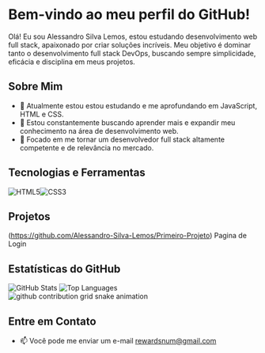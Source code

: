 # Bem-vindo ao meu perfil do GitHub!  

Olá! Eu sou Alessandro Silva Lemos, estou estudando desenvolvimento web full stack, apaixonado por criar soluções incríveis. Meu objetivo é dominar tanto o desenvolvimento full stack DevOps, buscando sempre simplicidade, eficácia e disciplina em meus projetos.

## Sobre Mim 

- 🌱 Atualmente estou estou estudando e me aprofundando em JavaScript, HTML e CSS.
- 🚀 Estou constantemente buscando aprender mais e expandir meu conhecimento na área de desenvolvimento web.
- 🎯 Focado em me tornar um desenvolvedor full stack altamente competente e de relevância no mercado.
## Tecnologias e Ferramentas

<div style="display: flex;">
    <img src="https://skillicons.dev/icons?i=html" alt="HTML5">
    <img src="https://skillicons.dev/icons?i=css" alt="CSS3">
</div>

## Projetos
(https://github.com/Alessandro-Silva-Lemos/Primeiro-Projeto) Pagina de Login

## Estatísticas do GitHub

![GitHub Stats](https://github-readme-stats.vercel.app/api?username=Alessandro-Silva-Lemos&count_private=true&show_icons=true&theme=github_dark&hide=contribs,issues)
![Top Languages](https://github-readme-stats.vercel.app/api/top-langs/?username=Alessandro-Silva-Lemos&layout=compact&count_private=true&show_icons=true&theme=github_dark)
<picture>
  <source media="(prefers-color-scheme: dark)" srcset="https://raw.githubusercontent.com/Alessandro-Silva-Lemos/Alessandro-Silva-Lemo/output/github-contribution-grid-snake-dark.svg">
  <source media="(prefers-color-scheme: light)" srcset="https://raw.githubusercontent.com/Alessandro-Silva-Lemo/Alessandro-Silva-Lemo/output/github-contribution-grid-snake.svg">
  <img alt="github contribution grid snake animation" src="https://raw.githubusercontent.com/Alessandro-Silva-Lemo/Alessandro-Silva-Lemo/output/github-contribution-grid-snake.svg">
</picture>
## Entre em Contato

- 📫 Você pode me enviar um e-mail
rewardsnum@gmail.com
